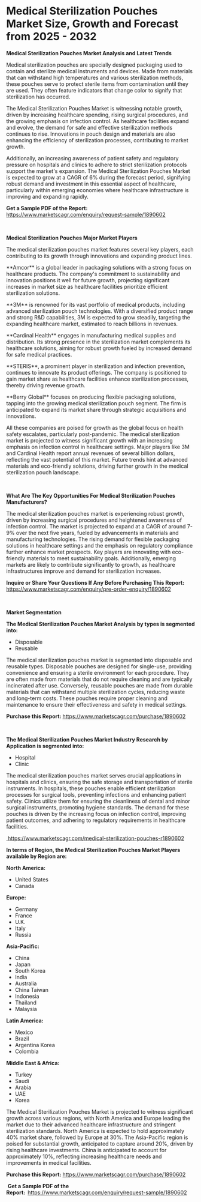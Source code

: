 <p><h1>Medical Sterilization Pouches Market Size, Growth and Forecast from 2025 - 2032</h1></p><p><strong>Medical Sterilization Pouches Market Analysis and Latest Trends</strong></p>
<p><p>Medical sterilization pouches are specially designed packaging used to contain and sterilize medical instruments and devices. Made from materials that can withstand high temperatures and various sterilization methods, these pouches serve to protect sterile items from contamination until they are used. They often feature indicators that change color to signify that sterilization has occurred.</p><p>The Medical Sterilization Pouches Market is witnessing notable growth, driven by increasing healthcare spending, rising surgical procedures, and the growing emphasis on infection control. As healthcare facilities expand and evolve, the demand for safe and effective sterilization methods continues to rise. Innovations in pouch design and materials are also enhancing the efficiency of sterilization processes, contributing to market growth. </p><p>Additionally, an increasing awareness of patient safety and regulatory pressure on hospitals and clinics to adhere to strict sterilization protocols support the market's expansion. The Medical Sterilization Pouches Market is expected to grow at a CAGR of 6% during the forecast period, signifying robust demand and investment in this essential aspect of healthcare, particularly within emerging economies where healthcare infrastructure is improving and expanding rapidly.</p></p>
<p><strong>Get a Sample PDF of the Report:&nbsp;</strong> <a href="https://www.marketscagr.com/enquiry/request-sample/1890602?utm_campaign=2527&utm_medium=2&utm_source=Github&utm_content=ia&utm_term=13042025&utm_id=medical-sterilization-pouches">https://www.marketscagr.com/enquiry/request-sample/1890602</a></p>
<p>&nbsp;</p>
<p><strong>Medical Sterilization Pouches Major Market Players</strong></p>
<p><p>The medical sterilization pouches market features several key players, each contributing to its growth through innovations and expanding product lines. </p><p>**Amcor** is a global leader in packaging solutions with a strong focus on healthcare products. The company's commitment to sustainability and innovation positions it well for future growth, projecting significant increases in market size as healthcare facilities prioritize efficient sterilization solutions.</p><p>**3M** is renowned for its vast portfolio of medical products, including advanced sterilization pouch technologies. With a diversified product range and strong R&D capabilities, 3M is expected to grow steadily, targeting the expanding healthcare market, estimated to reach billions in revenues.</p><p>**Cardinal Health** engages in manufacturing medical supplies and distribution. Its strong presence in the sterilization market complements its healthcare solutions, aiming for robust growth fueled by increased demand for safe medical practices.</p><p>**STERIS**, a prominent player in sterilization and infection prevention, continues to innovate its product offerings. The company is positioned to gain market share as healthcare facilities enhance sterilization processes, thereby driving revenue growth.</p><p>**Berry Global** focuses on producing flexible packaging solutions, tapping into the growing medical sterilization pouch segment. The firm is anticipated to expand its market share through strategic acquisitions and innovations.</p><p>All these companies are poised for growth as the global focus on health safety escalates, particularly post-pandemic. The medical sterilization market is projected to witness significant growth with an increasing emphasis on infection control in healthcare settings. Major players like 3M and Cardinal Health report annual revenues of several billion dollars, reflecting the vast potential of this market. Future trends hint at advanced materials and eco-friendly solutions, driving further growth in the medical sterilization pouch landscape.</p></p>
<p>&nbsp;</p>
<p><strong>What Are The Key Opportunities For Medical Sterilization Pouches Manufacturers?</strong></p>
<p><p>The medical sterilization pouches market is experiencing robust growth, driven by increasing surgical procedures and heightened awareness of infection control. The market is projected to expand at a CAGR of around 7-9% over the next five years, fueled by advancements in materials and manufacturing technologies. The rising demand for flexible packaging solutions in healthcare settings and the emphasis on regulatory compliance further enhance market prospects. Key players are innovating with eco-friendly materials to meet sustainability goals. Additionally, emerging markets are likely to contribute significantly to growth, as healthcare infrastructures improve and demand for sterilization increases.</p></p>
<p><strong>Inquire or Share Your Questions If Any Before Purchasing This Report:</strong> <a href="https://www.marketscagr.com/enquiry/pre-order-enquiry/1890602?utm_campaign=2527&utm_medium=2&utm_source=Github&utm_content=ia&utm_term=13042025&utm_id=medical-sterilization-pouches">https://www.marketscagr.com/enquiry/pre-order-enquiry/1890602</a></p>
<p>&nbsp;</p>
<p><strong>Market Segmentation</strong></p>
<p><strong>The Medical Sterilization Pouches Market Analysis by types is segmented into:</strong></p>
<p><ul><li>Disposable</li><li>Reusable</li></ul></p>
<p><p>The medical sterilization pouches market is segmented into disposable and reusable types. Disposable pouches are designed for single-use, providing convenience and ensuring a sterile environment for each procedure. They are often made from materials that do not require cleaning and are typically incinerated after use. Conversely, reusable pouches are made from durable materials that can withstand multiple sterilization cycles, reducing waste and long-term costs. These pouches require proper cleaning and maintenance to ensure their effectiveness and safety in medical settings.</p></p>
<p><strong>Purchase this Report:&nbsp;</strong><a href="https://www.marketscagr.com/purchase/1890602?utm_campaign=2527&utm_medium=2&utm_source=Github&utm_content=ia&utm_term=13042025&utm_id=medical-sterilization-pouches">https://www.marketscagr.com/purchase/1890602</a></p>
<p>&nbsp;</p>
<p><strong>The Medical Sterilization Pouches Market Industry Research by Application is segmented into:</strong></p>
<p><ul><li>Hospital</li><li>Clinic</li></ul></p>
<p><p>The medical sterilization pouches market serves crucial applications in hospitals and clinics, ensuring the safe storage and transportation of sterile instruments. In hospitals, these pouches enable efficient sterilization processes for surgical tools, preventing infections and enhancing patient safety. Clinics utilize them for ensuring the cleanliness of dental and minor surgical instruments, promoting hygiene standards. The demand for these pouches is driven by the increasing focus on infection control, improving patient outcomes, and adhering to regulatory requirements in healthcare facilities.</p></p>
<p><a href="https://www.marketscagr.com/medical-sterilization-pouches-r1890602?utm_campaign=2527&utm_medium=2&utm_source=Github&utm_content=ia&utm_term=13042025&utm_id=medical-sterilization-pouches">&nbsp;https://www.marketscagr.com/medical-sterilization-pouches-r1890602</a></p>
<p><strong>In terms of Region, the Medical Sterilization Pouches Market Players available by Region are:</strong></p>
<p>
    <p> <strong> North America: </strong>
        <ul>
            <li>United States</li>
            <li>Canada</li>
        </ul>
        </p> 
    <p> <strong> Europe: </strong>
        <ul>
            <li>Germany</li>
            <li>France</li>
            <li>U.K.</li>
            <li>Italy</li>
            <li>Russia</li>
        </ul>
        </p> 
    <p> <strong> Asia-Pacific: </strong>
        <ul>
            <li>China</li>
            <li>Japan</li>
            <li>South Korea</li>
            <li>India</li>
            <li>Australia</li>
            <li>China Taiwan</li>
            <li>Indonesia</li>
            <li>Thailand</li>
            <li>Malaysia</li>
        </ul>
        </p> 
    <p> <strong> Latin America: </strong>
        <ul>
            <li>Mexico</li>
            <li>Brazil</li>
            <li>Argentina Korea</li>
            <li>Colombia</li>
        </ul>
        </p> 
    <p> <strong> Middle East & Africa: </strong>
        <ul>
            <li>Turkey</li>
            <li>Saudi</li>
            <li>Arabia</li>
            <li>UAE</li>
            <li>Korea</li>
        </ul>
    </p>
    </p>
<p><p>The Medical Sterilization Pouches Market is projected to witness significant growth across various regions, with North America and Europe leading the market due to their advanced healthcare infrastructure and stringent sterilization standards. North America is expected to hold approximately 40% market share, followed by Europe at 30%. The Asia-Pacific region is poised for substantial growth, anticipated to capture around 20%, driven by rising healthcare investments. China is anticipated to account for approximately 10%, reflecting increasing healthcare needs and improvements in medical facilities.</p></p>
<p><strong>Purchase this Report: </strong><a href="https://www.marketscagr.com/purchase/1890602?utm_campaign=2527&utm_medium=2&utm_source=Github&utm_content=ia&utm_term=13042025&utm_id=medical-sterilization-pouches">https://www.marketscagr.com/purchase/1890602</a></p>
<p>&nbsp;<strong>Get a Sample PDF of the Report:&nbsp;&nbsp;</strong><a href="https://www.marketscagr.com/enquiry/request-sample/1890602?utm_campaign=2527&utm_medium=2&utm_source=Github&utm_content=ia&utm_term=13042025&utm_id=medical-sterilization-pouches">https://www.marketscagr.com/enquiry/request-sample/1890602</a></p>
<p><strong></strong></p>
<p><p></p><p></p><p></p></p>